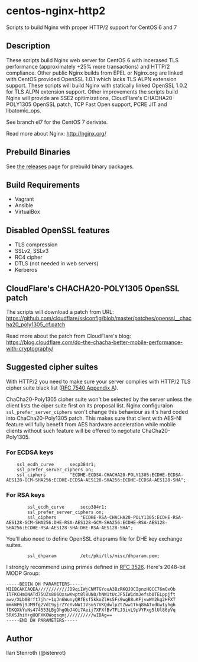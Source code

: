 # centos-nginx-http2
Scripts to build Nginx with proper HTTP/2 support for CentOS 6 and 7

## Description

These scripts build Nginx web server for CentOS 6 with incerased TLS performance (approximately +25% more transactions) and HTTP/2 compliance. Other public Nginx builds from EPEL or Nginx.org are linked with CentOS provided OpenSSL 1.0.1 which lacks TLS ALPN extension support. These scripts will build Nginx with statically linked OpenSSL 1.0.2 for TLS ALPN extension support. Other improvements the scripts build Nginx will provide are SSE2 opitimizations, CloudFlare's CHACHA20-POLY1305 OpenSSL patch, TCP Fast Open support, PCRE JIT and libatomic_ops.

See branch el7 for the CentOS 7 derivate.

Read more about Nginx:
http://nginx.org/

## Prebuild Binaries
See [the releases](https://github.com/istenrot/centos-nginx-http2/releases) page for prebuild binary packages.

## Build Requirements

* Vagrant
* Ansible
* VirtualBox

## Disabled OpenSSL features

* TLS compression
* SSLv2, SSLv3
* RC4 cipher
* DTLS (not needed in web servers)
* Kerberos

## CloudFlare's CHACHA20-POLY1305 OpenSSL patch

The scripts will download a patch from URL:
https://github.com/cloudflare/sslconfig/blob/master/patches/openssl__chacha20_poly1305_cf.patch

Read more about the patch from CloudFlare's blog:
https://blog.cloudflare.com/do-the-chacha-better-mobile-performance-with-cryptography/

## Suggested cipher suites

With HTTP/2 you need to make sure your server complies with HTTP/2 TLS cipher suite black list ([RFC 7540 Appendix A](https://tools.ietf.org/html/rfc7540)).

ChaCha20-Poly1305 cipher suite won't be selected by the server unless the client lists the ciper suite first on its proposal list. Nginx configuraion ```ssl_prefer_server_ciphers``` won't change this behaviour as it's hard coded into ChaCha20-Poly1305 patch. This makes sure that client with AES-NI feature will fully benefit from AES hardware acceleration while mobile clients without such feature will be offered to negotiate ChaCha20-Poly1305.

### For ECDSA keys

```
    ssl_ecdh_curve      secp384r1;
    ssl_prefer_server_ciphers on;
    ssl_ciphers         "ECDHE-ECDSA-CHACHA20-POLY1305:ECDHE-ECDSA-AES128-GCM-SHA256:ECDHE-ECDSA-AES128-SHA256:ECDHE-ECDSA-AES128-SHA";
```

### For RSA keys

```
        ssl_ecdh_curve      secp384r1;
        ssl_prefer_server_ciphers on;
        ssl_ciphers         "ECDHE-RSA-CHACHA20-POLY1305:ECDHE-RSA-AES128-GCM-SHA256:DHE-RSA-AES128-GCM-SHA256:ECDHE-RSA-AES128-SHA256:ECDHE-RSA-AES128-SHA:DHE-RSA-AES128-SHA";
```

You'll also need to define OpenSSL dhaprams file for DHE key exchange suites.

```
        ssl_dhparam         /etc/pki/tls/misc/dhparam.pem;
```

I strongly recommend using primes defined in [RFC 3526](http://tools.ietf.org/html/rfc3526). Here's 2048-bit MODP Group:

```
-----BEGIN DH PARAMETERS-----
MIIBCAKCAQEA///////////JD9qiIWjCNMTGYouA3BzRKQJOCIpnzHQCC76mOxOb
IlFKCHmONATd75UZs806QxswKwpt8l8UN0/hNW1tUcJF5IW1dmJefsb0TELppjft
awv/XLb0Brft7jhr+1qJn6WunyQRfEsf5kkoZlHs5Fs9wgB8uKFjvwWY2kg2HFXT
mmkWP6j9JM9fg2VdI9yjrZYcYvNWIIVSu57VKQdwlpZtZww1Tkq8mATxdGwIyhgh
fDKQXkYuNs474553LBgOhgObJ4Oi7Aeij7XFXfBvTFLJ3ivL9pVYFxg5lUl86pVq
5RXSJhiY+gUQFXKOWoqsqmj//////////wIBAg==
-----END DH PARAMETERS-----
```


## Author

Ilari Stenroth (@istenrot)

